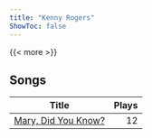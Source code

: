 ```yaml
---
title: "Kenny Rogers"
ShowToc: false
---
```


{{< more >}}

## Songs
Title | Plays 
----- | -----: 
[Mary, Did You Know?](/songs/mary-did-you-know) | 12

